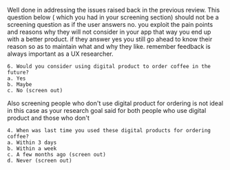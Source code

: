 Well done in addressing the issues raised back in the previous review.
This question below ( which you had in your screening section) should not be a screening question as if the user answers no. you exploit the pain points and reasons why they will not consider in your app that way you end up with a better product. if they answer yes you still go ahead to know their reason so as to maintain what and why they like. remember feedback is always important as a UX researcher.
```
6. Would you consider using digital product to order coffee in the future?
a. Yes
b. Maybe
c. No (screen out)
```

Also screening people who don't use digital product for ordering is not ideal in this case as your research goal said for both people who use digital product and those who don't 

```
4. When was last time you used these digital products for ordering coffee?
a. Within 3 days
b. Within a week
c. A few months ago (screen out)
d. Never (screen out)
```